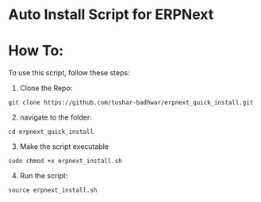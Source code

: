 # Auto Install Script for ERPNext

# How To:
To use this script, follow these steps:

1. Clone the Repo:
```
git clone https://github.com/tushar-badhwar/erpnext_quick_install.git
```
2. navigate to the folder:
```
cd erpnext_quick_install
```
3. Make the script executable
```
sudo chmod +x erpnext_install.sh
```
4. Run the script:
```
source erpnext_install.sh
```

